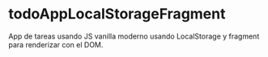 # todoAppLocalStorageFragment
App de tareas usando JS vanilla moderno usando LocalStorage y fragment para renderizar con el DOM.
